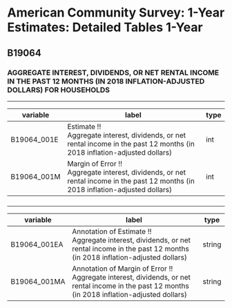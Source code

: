 # American Community Survey: 1-Year Estimates: Detailed Tables 1-Year

## B19064

### AGGREGATE INTEREST, DIVIDENDS, OR NET RENTAL INCOME IN THE PAST 12 MONTHS (IN 2018 INFLATION-ADJUSTED DOLLARS) FOR HOUSEHOLDS

___

| variable | label | type |
| ----- | ----- | ----- |
| B19064_001E | Estimate !!<br>Aggregate interest, dividends, or net rental income in the past 12 months (in 2018 inflation-adjusted dollars) | int |
| B19064_001M | Margin of Error !!<br>Aggregate interest, dividends, or net rental income in the past 12 months (in 2018 inflation-adjusted dollars) | int |
### 

___

| variable | label | type |
| ----- | ----- | ----- |
| B19064_001EA | Annotation of Estimate !!<br>Aggregate interest, dividends, or net rental income in the past 12 months (in 2018 inflation-adjusted dollars) | string |
| B19064_001MA | Annotation of Margin of Error !!<br>Aggregate interest, dividends, or net rental income in the past 12 months (in 2018 inflation-adjusted dollars) | string |

